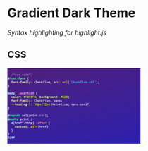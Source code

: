# <b>Gradient Dark Theme</b>

<i>Syntax highlighting for highlight.js</i>

## <b>CSS</b>
<img src="GradientDarkCodeChunk.png" width=60%>


